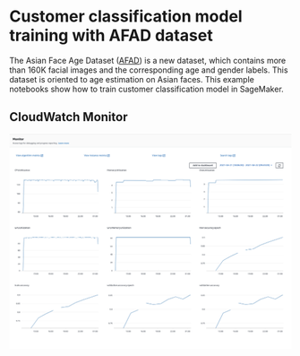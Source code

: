 # Customer classification model training with AFAD dataset
The Asian Face Age Dataset ([AFAD](https://afad-dataset.github.io/)) is a new dataset, which contains more than 160K facial images and the corresponding age and gender labels. This dataset is oriented to age estimation on Asian faces. This example notebooks show how to train customer classification model in SageMaker.


## CloudWatch Monitor
![CloudWatch Monitor](https://github.com/raywang1021/sagemaker-example/blob/main/afad-dataset-customer-classification/console.aws.amazon.com_sagemaker_home_region=us-east-1.png?raw=true)
